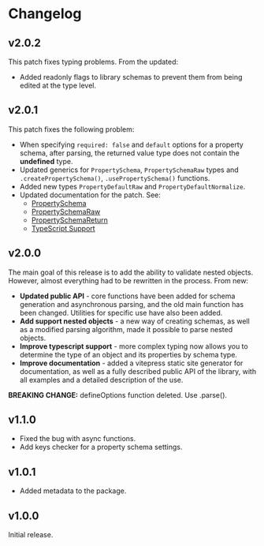 # Changelog

## v2.0.2

This patch fixes typing problems. From the updated:

- Added readonly flags to library schemas to prevent them from being edited at the type level.

## v2.0.1

This patch fixes the following problem:

- When specifying `required: false` and `default` options for a property schema, after parsing, the returned value type does not contain the **undefined** type.
- Updated generics for `PropertySchema`, `PropertySchemaRaw` types and `.createPropertySchema()`, `.usePropertySchema()` functions.
- Added new types `PropertyDefaultRaw` and `PropertyDefaultNormalize`.
- Updated documentation for the patch. See:
  - [PropertySchema](api/types/property-schema.md)
  - [PropertySchemaRaw](api/types/property-schema-raw.md)
  - [PropertySchemaReturn](api/types/property-schema-return.md)
  - [TypeScript Support](guide/advanced/typescript.md)

## v2.0.0

The main goal of this release is to add the ability to validate nested objects. However, almost everything had to be rewritten in the process. From new:

- **Updated public API** - core functions have been added for schema generation and asynchronous parsing, and the old main function has been changed. Utilities for specific use have also been added.
- **Add support nested objects** - a new way of creating schemas, as well as a modified parsing algorithm, made it possible to parse nested objects.
- **Improve typescript support** - more complex typing now allows you to determine the type of an object and its properties by schema type.
- **Improve documentation** - added a vitepress static site generator for documentation, as well as a fully described public API of the library, with all examples and a detailed description of the use.

**BREAKING CHANGE:** defineOptions function deleted. Use .parse().

## v1.1.0

- Fixed the bug with async functions.
- Add keys checker for a property schema settings.

## v1.0.1

- Added metadata to the package.

## v1.0.0

Initial release.
